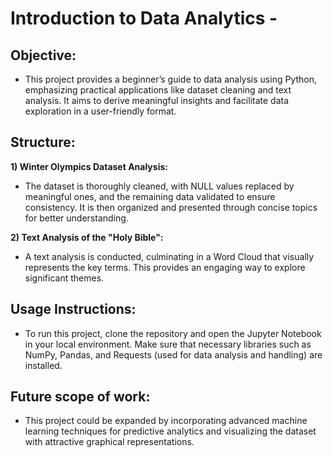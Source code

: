 # Introduction to Data Analytics -

## Objective:
- This project provides a beginner’s guide to data analysis using Python, emphasizing practical applications like dataset cleaning and text analysis. It aims to derive meaningful insights and facilitate data exploration in a user-friendly format.

## Structure:

**1) Winter Olympics Dataset Analysis:**
   - The dataset is thoroughly cleaned, with NULL values replaced by meaningful ones, and the remaining data validated to ensure consistency. It is then organized and presented through concise topics for better understanding.

**2) Text Analysis of the "Holy Bible":**
   - A text analysis is conducted, culminating in a Word Cloud that visually represents the key terms. This provides an engaging way to explore significant themes.

## Usage Instructions:

- To run this project, clone the repository and open the Jupyter Notebook in your local environment. Make sure that necessary libraries such as NumPy, Pandas, and Requests (used for data analysis and handling) are installed.

## Future scope of work:

- This project could be expanded by incorporating advanced machine learning techniques for predictive analytics and visualizing the dataset with attractive graphical representations.
